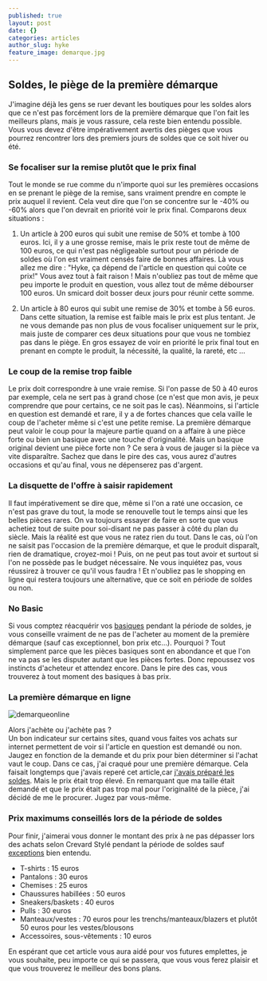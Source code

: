 ```yaml
---
published: true
layout: post
date: {}
categories: articles
author_slug: hyke
feature_image: demarque.jpg
---
```

## Soldes, le piège de la première démarque

J'imagine déjà les gens se ruer devant les boutiques pour les soldes alors que ce n'est pas forcément lors de la première démarque que l'on fait les meilleurs plans, mais je vous rassure, cela reste bien entendu possible. Vous vous devez d'être impérativement avertis des pièges que vous pourrez rencontrer lors des premiers jours de soldes que ce soit hiver ou été.

### Se focaliser sur la remise plutôt que le prix final

Tout le monde se rue comme du n'importe quoi sur les premières occasions en se prenant le piège de la remise, sans vraiment prendre en compte le prix auquel il revient. Cela veut dire que l'on se concentre sur le -40% ou -60% alors que l'on devrait en priorité voir le prix final. Comparons deux situations :  

1. Un article à 200 euros qui subit une remise de 50% et tombe à 100 euros. Ici, il y a une grosse remise, mais le prix reste tout de même de 100 euros, ce qui n'est pas négligeable surtout pour un période de soldes où l'on est vraiment censés faire de bonnes affaires. Là vous allez me dire : "Hyke, ça dépend de l'article en question qui coûte ce prix!" Vous avez tout à fait raison ! Mais n'oubliez pas tout de même que peu importe le produit en question, vous allez tout de même débourser 100 euros. Un smicard doit bosser deux jours pour réunir cette somme.  

2. Un article à 80 euros qui subit une remise de 30% et tombe à 56 euros. Dans cette situation, la remise est faible mais le prix est plus tentant. Je ne vous demande pas non plus de vous focaliser uniquement sur le prix, mais juste de comparer ces deux situations pour que vous ne tombiez pas dans le piège. En gros essayez de voir en priorité le prix final tout en prenant en compte le produit, la nécessité, la qualité, la rareté, etc ...

### Le coup de la remise trop faible

Le prix doit correspondre à une vraie remise. Si l'on passe de 50 à 40 euros par exemple, cela ne sert pas à grand chose (ce n'est que mon avis, je peux comprendre que pour certains, ce ne soit pas le cas).
Néanmoins, si l'article en question est demandé et rare, il y a de fortes chances que cela vaille le coup de l'acheter même si c'est une petite remise. La première démarque peut valoir le coup pour la majeure partie quand on a affaire à une pièce forte ou bien un basique avec une touche d'originalité. Mais un basique original devient une pièce forte non ? Ce sera à vous de jauger si la pièce va vite disparaître. Sachez que dans le pire des cas, vous aurez d'autres occasions et qu'au final, vous ne dépenserez pas d'argent.

### La disquette de l'offre à saisir rapidement

Il faut impérativement se dire que, même si l'on a raté une occasion, ce n'est pas grave du tout, la mode se renouvelle tout le temps ainsi que les belles pièces rares. On va toujours essayer de faire en sorte que vous achetiez tout de suite pour soi-disant ne pas passer à côté du plan du siècle. Mais la réalité est que vous ne ratez rien du tout. Dans le cas, où l'on ne saisit pas l'occasion de la première démarque, et que le produit disparaît, rien de dramatique, croyez-moi ! Puis, on ne peut pas tout avoir et surtout si l'on ne possède pas le budget nécessaire. Ne vous inquiétez pas, vous réussirez à trouver ce qu'il vous faudra ! Et n'oubliez pas le shopping en ligne qui restera toujours une alternative, que ce soit en période de soldes ou non.

### No Basic

Si vous comptez réacquérir vos [basiques](http://www.crevardstyle.com/D%C3%A9veloppement-du-Style-part-2) pendant la période de soldes, je vous conseille vraiment de ne pas de l'acheter au moment de la première démarque (sauf cas exceptionnel, bon prix etc...). Pourquoi ? Tout simplement parce que les pièces basiques sont en abondance et que l'on ne va pas se les disputer autant que les pièces fortes. Donc repoussez vos instincts d'acheteur et attendez encore. Dans le pire des cas, vous trouverez à tout moment des basiques à bas prix.

### La première démarque en ligne
  
  
![demarqueonline]({{site.url}}/{{site.baseurl}}img/demarqueonline.jpg)

Alors j'achète ou j'achète pas ?  
Un bon indicateur sur certains sites, quand vous faites vos achats sur internet permettent de voir si l'article en question est demandé ou non. Jaugez en fonction de la demande et du prix pour bien déterminer si l'achat vaut le coup. Dans ce cas, j'ai craqué pour une première démarque. Cela faisait longtemps que j'avais reperé cet article,car [j'avais préparé les soldes](http://www.crevardstyle.com/Comment-anticiper-les-soldes-et-avoir-les-meilleurs-plans). Mais le prix était trop élevé. En remarquant que ma taille était demandé et que le prix était pas trop mal pour l'originalité de la pièce, j'ai décidé de me le procurer. Jugez par vous-même.

### Prix maximums conseillés lors de la période de soldes

Pour finir, j'aimerai vous donner le montant des prix à ne pas dépasser lors des achats selon Crevard Stylé pendant la période de soldes sauf [exceptions](http://www.crevardstyle.com/category/exceptions) bien entendu.

* T-shirts : 15 euros
* Pantalons : 30 euros
* Chemises : 25 euros
* Chaussures habillées : 50 euros
* Sneakers/baskets : 40 euros
* Pulls : 30 euros
* Manteaux/vestes : 70 euros pour les trenchs/manteaux/blazers et plutôt 50 euros pour les vestes/blousons
* Accessoires, sous-vêtements : 10 euros

En espérant que cet article vous aura aidé pour vos futures emplettes, je vous souhaite, peu importe ce qui se passera, que vous vous ferez plaisir et que vous trouverez le meilleur des bons plans.
